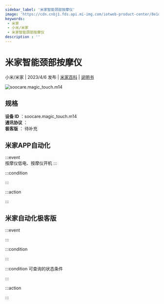 ```yaml
---
sidebar_label: '米家智能颈部按摩仪'
image: 'https://cdn.cnbj1.fds.api.mi-img.com/iotweb-product-center/8e1dbb8747562dd0a4b92a8fafd86480_1678696153079.png?GalaxyAccessKeyId=AKVGLQWBOVIRQ3XLEW&Expires=9223372036854775807&Signature=ScFx/29Af+HDzuH3jX+Pk5orhtg='
keywords: 
 - 米家
 - 小米/米家
 - 米家智能颈部按摩仪
description : ''
---
```

# 米家智能颈部按摩仪

小米/米家 | 2023/4/6 发布 | [米家百科](https://home.mi.com/webapp/content/baike/product/index.html?model=soocare.magic_touch.m14) | [说明书](https://home.mi.com/views/introduction.html?model=soocare.magic_touch.m14&region=cn)

![soocare.magic_touch.m14](https://cdn.cnbj1.fds.api.mi-img.com/iotweb-product-center/8e1dbb8747562dd0a4b92a8fafd86480_1678696153079.png?GalaxyAccessKeyId=AKVGLQWBOVIRQ3XLEW&Expires=9223372036854775807&Signature=ScFx/29Af+HDzuH3jX+Pk5orhtg=)

## 规格  
> 
**设备 ID** ：soocare.magic_touch.m14  
**通讯协议** ：  
**极客版**  ： 待补充 


## 米家APP自动化  

:::event  
按摩仪低电、按摩仪开机
:::

:::condition  

:::

:::action   

:::

## 米家自动化极客版  

:::event  

:::

:::condition  

:::

:::condition 可查询的状态条件  

:::

:::action  

:::

        
